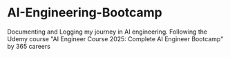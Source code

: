# AI-Engineering-Bootcamp
Documenting and Logging my journey in AI engineering. Following the Udemy course "AI Engineer Course 2025: Complete AI Engineer Bootcamp" by 365 careers
